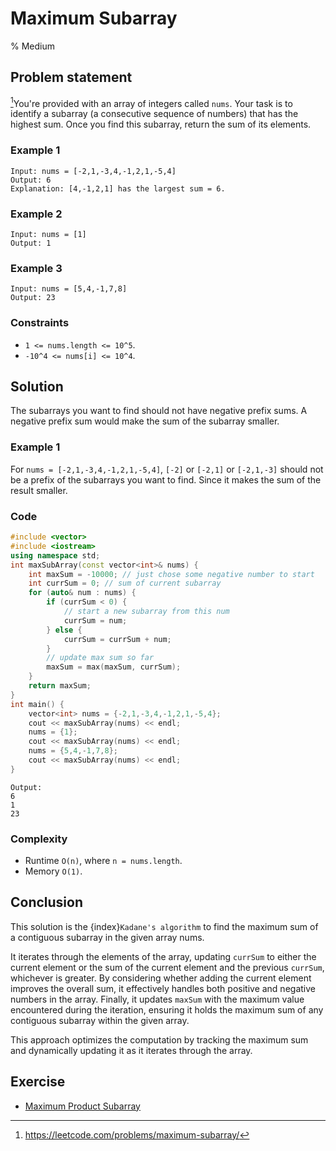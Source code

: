 # Maximum Subarray
% Medium 
## Problem statement

[^url]You're provided with an array of integers called `nums`. Your task is to identify a subarray (a consecutive sequence of numbers) that has the highest sum. Once you find this subarray, return the sum of its elements.

[^url]: https://leetcode.com/problems/maximum-subarray/
### Example 1
```text
Input: nums = [-2,1,-3,4,-1,2,1,-5,4]
Output: 6
Explanation: [4,-1,2,1] has the largest sum = 6.
```

### Example 2
```text
Input: nums = [1]
Output: 1
```

### Example 3
```text
Input: nums = [5,4,-1,7,8]
Output: 23
```

### Constraints

* `1 <= nums.length <= 10^5`.
* `-10^4 <= nums[i] <= 10^4`.
 
## Solution

The subarrays you want to find should not have negative prefix sums. A negative prefix sum would make the sum of the subarray smaller.

### Example 1
For `nums = [-2,1,-3,4,-1,2,1,-5,4]`, `[-2]` or `[-2,1]` or `[-2,1,-3]` should not be a prefix of the subarrays you want to find. Since it makes the sum of the result smaller.

### Code

```cpp
#include <vector>
#include <iostream>
using namespace std;
int maxSubArray(const vector<int>& nums) {
    int maxSum = -10000; // just chose some negative number to start
    int currSum = 0; // sum of current subarray
    for (auto& num : nums) {
        if (currSum < 0) {
            // start a new subarray from this num
            currSum = num;
        } else {
            currSum = currSum + num;
        }
        // update max sum so far
        maxSum = max(maxSum, currSum);
    }
    return maxSum;
}
int main() {
    vector<int> nums = {-2,1,-3,4,-1,2,1,-5,4};
    cout << maxSubArray(nums) << endl;
    nums = {1};
    cout << maxSubArray(nums) << endl;
    nums = {5,4,-1,7,8};
    cout << maxSubArray(nums) << endl;
}
```
```text
Output:
6
1
23
```

### Complexity
* Runtime `O(n)`, where `n = nums.length`.
* Memory `O(1)`.

## Conclusion

This solution is the {index}`Kadane's algorithm`[](https://en.wikipedia.org/wiki/Maximum_subarray_problem#Kadane's_algorithm) to find the maximum sum of a contiguous subarray in the given array nums. 

It iterates through the elements of the array, updating `currSum` to either the current element or the sum of the current element and the previous `currSum`, whichever is greater. By considering whether adding the current element improves the overall sum, it effectively handles both positive and negative numbers in the array. Finally, it updates `maxSum` with the maximum value encountered during the iteration, ensuring it holds the maximum sum of any contiguous subarray within the given array. 

This approach optimizes the computation by tracking the maximum sum and dynamically updating it as it iterates through the array.

## Exercise
- [Maximum Product Subarray](https://leetcode.com/problems/maximum-product-subarray/)